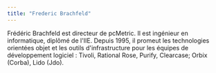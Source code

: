 ```yaml
---
title: "Frederic Brachfeld"
---
```


Frédéric Brachfeld est directeur de pcMetric. Il est ingénieur en
informatique, diplômé de l'IIE. Depuis 1995, il promeut les technologies
orientées objet et les outils d'infrastructure pour les équipes de
développement logiciel : Tivoli, Rational Rose, Purify, Clearcase; Orbix
(Corba), Lido (Jdo).
